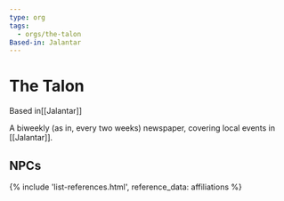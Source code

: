 ```yaml
---
type: org
tags:
  - orgs/the-talon
Based-in: Jalantar
---
```


# The Talon
<span class="dataview inline-field"><span class="inline-field-key">Based in</span><span class="inline-field-value">[[Jalantar]]</span></span> 

A biweekly (as in, every two weeks) newspaper, covering local events in [[Jalantar]]. 

## NPCs
{% include 'list-references.html', reference_data: affiliations %}
